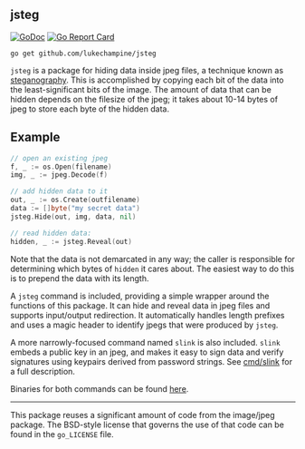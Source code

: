 jsteg
-----

[![GoDoc](https://godoc.org/github.com/lukechampine/jsteg?status.svg)](https://godoc.org/github.com/lukechampine/jsteg)
[![Go Report Card](http://goreportcard.com/badge/github.com/lukechampine/jsteg)](https://goreportcard.com/report/github.com/lukechampine/jsteg)

```
go get github.com/lukechampine/jsteg
```

`jsteg` is a package for hiding data inside jpeg files, a technique known as
[steganography](https://en.wikipedia.org/wiki/steganography). This is accomplished
by copying each bit of the data into the least-significant bits of the image.
The amount of data that can be hidden depends on the filesize of the jpeg; it
takes about 10-14 bytes of jpeg to store each byte of the hidden data.

## Example

```go
// open an existing jpeg
f, _ := os.Open(filename)
img, _ := jpeg.Decode(f)

// add hidden data to it
out, _ := os.Create(outfilename)
data := []byte("my secret data")
jsteg.Hide(out, img, data, nil)

// read hidden data:
hidden, _ := jsteg.Reveal(out)
```

Note that the data is not demarcated in any way; the caller is responsible for
determining which bytes of `hidden` it cares about. The easiest way to do this
is to prepend the data with its length.

A `jsteg` command is included, providing a simple wrapper around the
functions of this package. It can hide and reveal data in jpeg files and
supports input/output redirection. It automatically handles length prefixes
and uses a magic header to identify jpegs that were produced by `jsteg`.

A more narrowly-focused command named `slink` is also included. `slink` embeds
a public key in an jpeg, and makes it easy to sign data and verify signatures
using keypairs derived from password strings. See [cmd/slink](cmd/slink) for a
full description.

Binaries for both commands can be found [here](https://github.com/lukechampine/jsteg/releases).

---

This package reuses a significant amount of code from the image/jpeg package.
The BSD-style license that governs the use of that code can be found in the
`go_LICENSE` file.
